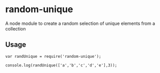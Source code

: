 # random-unique
A node module to create a random selection of unique elements from a collection

## Usage
```
var randUnique = require('random-unique');

console.log(randUnique(['a','b','c','d','e'],3));
```

